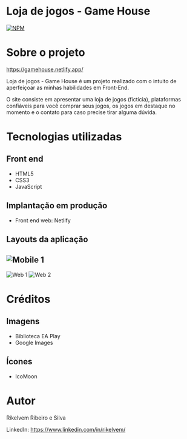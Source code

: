 # Loja de jogos - Game House
[![NPM](https://img.shields.io/npm/l/react)](https://github.com/Rikelvem/gamehouse/blob/main/LICENSE) 

# Sobre o projeto

https://gamehouse.netlify.app/

Loja de jogos - Game House é um projeto realizado com o intuito de aperfeiçoar as minhas habilidades em Front-End.

O site consiste em apresentar uma loja de jogos (fictícia), plataformas confiáveis para você comprar seus jogos, os jogos em destaque no momento e o contato para caso precise tirar alguma dúvida. 

# Tecnologias utilizadas
## Front end
- HTML5
- CSS3
- JavaScript

## Implantação em produção
- Front end web: Netlify

## Layouts da aplicação
![Mobile 1](https://user-images.githubusercontent.com/94795762/155411383-ec5ade59-09df-44a9-b9a4-536bbeb25f04.png)
---
![Web 1](https://user-images.githubusercontent.com/94795762/155411445-bf8b9205-0a25-4cba-9dbe-806ed2cab7b5.png) ![Web 2](https://user-images.githubusercontent.com/94795762/155411485-e93d51a2-9ba2-4437-a6e5-07fd1788abb5.png)



# Créditos
## Imagens
- Biblioteca EA Play
- Google Images

## Ícones
- IcoMoon

# Autor

Rikelvem Ribeiro e Silva

LinkedIn: https://www.linkedin.com/in/rikelvem/

